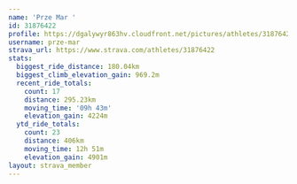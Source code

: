 ```yaml
---
name: 'Prze Mar '
id: 31876422
profile: https://dgalywyr863hv.cloudfront.net/pictures/athletes/31876422/22548952/6/large.jpg
username: prze-mar
strava_url: https://www.strava.com/athletes/31876422
stats:
  biggest_ride_distance: 180.04km
  biggest_climb_elevation_gain: 969.2m
  recent_ride_totals:
    count: 17
    distance: 295.23km
    moving_time: '09h 43m'
    elevation_gain: 4224m
  ytd_ride_totals:
    count: 23
    distance: 406km
    moving_time: 12h 51m
    elevation_gain: 4901m
layout: strava_member
--- 
```

